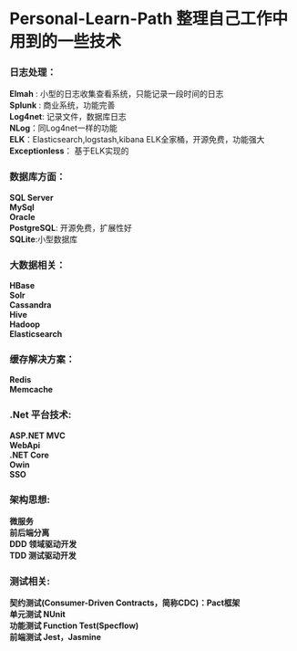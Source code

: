 # Personal-Learn-Path 整理自己工作中用到的一些技术

### 日志处理：  
  **Elmah** : 小型的日志收集查看系统，只能记录一段时间的日志  
  **Splunk** : 商业系统，功能完善  
  **Log4net**: 记录文件，数据库日志  
  **NLog**：同Log4net一样的功能  
  **ELK**：Elasticsearch,logstash,kibana ELK全家桶，开源免费，功能强大  
  **Exceptionless**： 基于ELK实现的  

### 数据库方面：
  **SQL Server**  
  **MySql**  
  **Oracle**  
  **PostgreSQL**: 开源免费，扩展性好  
  **SQLite**:小型数据库

### 大数据相关：
  **HBase**  
  **Solr**  
  **Cassandra**  
  **Hive**  
  **Hadoop**  
  **Elasticsearch**  

### 缓存解决方案：
  **Redis**    
  **Memcache**  

### .Net 平台技术:
  **ASP.NET MVC**  
  **WebApi**  
  **.NET Core**  
  **Owin**    
  **SSO**

### 架构思想:
  **微服务**    
  **前后端分离**    
  **DDD 领域驱动开发**    
  **TDD 测试驱动开发**  
  
### 测试相关:
  **契约测试(Consumer-Driven Contracts，简称CDC)：Pact框架**   
  **单元测试 NUnit**  
  **功能测试 Function Test(Specflow)**  
  **前端测试 Jest，Jasmine**
  
  
  
